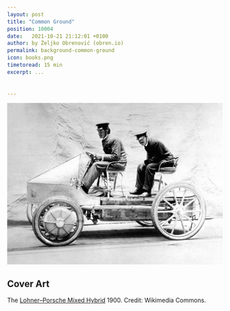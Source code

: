 ```yaml
---
layout: post
title: "Common Ground"
position: 10004
date:   2021-10-21 21:12:01 +0100
author: by Željko Obrenović (obren.io)
permalink: background-common-ground
icon: books.png
timetoread: 15 min
excerpt: ...


---
```

![](assets/images/hybrid-vehicles-a-short-history-of-the-alternative-drive_4.jpeg)




## Cover Art

The [Lohner–Porsche Mixed Hybrid](https://en.wikipedia.org/wiki/Lohner%E2%80%93Porsche) 1900. Credit: Wikimedia Commons.
